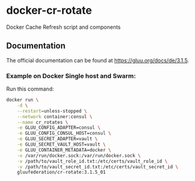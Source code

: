 # docker-cr-rotate

Docker Cache Refresh script and components

## Documentation

The official documentation can be found at https://gluu.org/docs/de/3.1.5.

### Example on Docker Single host and Swarm:

Run this command:

```bash
docker run \
    -d \
    --restart=unless-stopped \
    --network container:consul \
    --name cr_rotates \
    -e GLUU_CONFIG_ADAPTER=consul \
    -e GLUU_CONFIG_CONSUL_HOST=consul \
    -e GLUU_SECRET_ADAPTER=vault \
    -e GLUU_SECRET_VAULT_HOST=vault \
    -e GLUU_CONTAINER_METADATA=docker \
    -v /var/run/docker.sock:/var/run/docker.sock \
    -v /path/to/vault_role_id.txt:/etc/certs/vault_role_id \
    -v /path/to/vault_secret_id.txt:/etc/certs/vault_secret_id \
    gluufederation/cr-rotate:3.1.5_01
```
